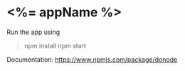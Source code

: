 # <%= appName %>

Run the app using

> npm install
> npm start

Documentation: https://www.npmjs.com/package/donode
